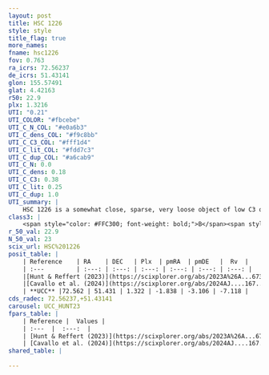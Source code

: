 ```yaml
---
layout: post
title: HSC 1226
style: style
title_flag: true
more_names: 
fname: hsc1226
fov: 0.763
ra_icrs: 72.56237
de_icrs: 51.43141
glon: 155.57491
glat: 4.42163
r50: 22.9
plx: 1.3216
UTI: "0.21"
UTI_COLOR: "#fbcebe"
UTI_C_N_COL: "#e0a6b3"
UTI_C_dens_COL: "#f9c8bb"
UTI_C_C3_COL: "#fff1d4"
UTI_C_lit_COL: "#fdd7c3"
UTI_C_dup_COL: "#a6cab9"
UTI_C_N: 0.0
UTI_C_dens: 0.18
UTI_C_C3: 0.38
UTI_C_lit: 0.25
UTI_C_dup: 1.0
UTI_summary: |
    HSC 1226 is a somewhat close, sparse, very loose object of low C3 quality. It was recently reported in the literature.<br><br><span style="color: #99180f; font-weight: bold;">Warning: </span>contains less than 25 stars with <i>P>0.5</i> estimated.
class3: |
    <span style="color: #FFC300; font-weight: bold;">B</span><span style="color: red; font-weight: bold;">C</span>
r_50_val: 22.9
N_50_val: 23
scix_url: HSC%201226
posit_table: |
    | Reference    | RA    | DEC   | Plx  | pmRA  | pmDE   |  Rv  |
    | :---         | :---: | :---: | :---: | :---: | :---: | :---: |
    |[Hunt & Reffert (2023)](https://scixplorer.org/abs/2023A%26A...673A.114H) | 72.588 | 51.374 | 1.329 | -1.879 | -3.085 | -9.02 |
    |[Cavallo et al. (2024)](https://scixplorer.org/abs/2024AJ....167...12C) | 72.751 | 51.494 | 1.325 | -- | -- | -- |
    | **UCC** |72.562 | 51.431 | 1.322 | -1.838 | -3.106 | -7.118 | 
cds_radec: 72.56237,+51.43141
carousel: UCC_HUNT23
fpars_table: |
    | Reference |  Values |
    | :---  |  :---:  |
    | [Hunt & Reffert (2023)](https://scixplorer.org/abs/2023A%26A...673A.114H) | `AV50=1.582, diffAV50=0.632, MOD50=9.302, logAge50=7.622` |
    | [Cavallo et al. (2024)](https://scixplorer.org/abs/2024AJ....167...12C) | `AV50=1.21, dMod50=9.35, logAge50=8.33, [Fe/H]50=0.58` |
shared_table: |
    
---
```

